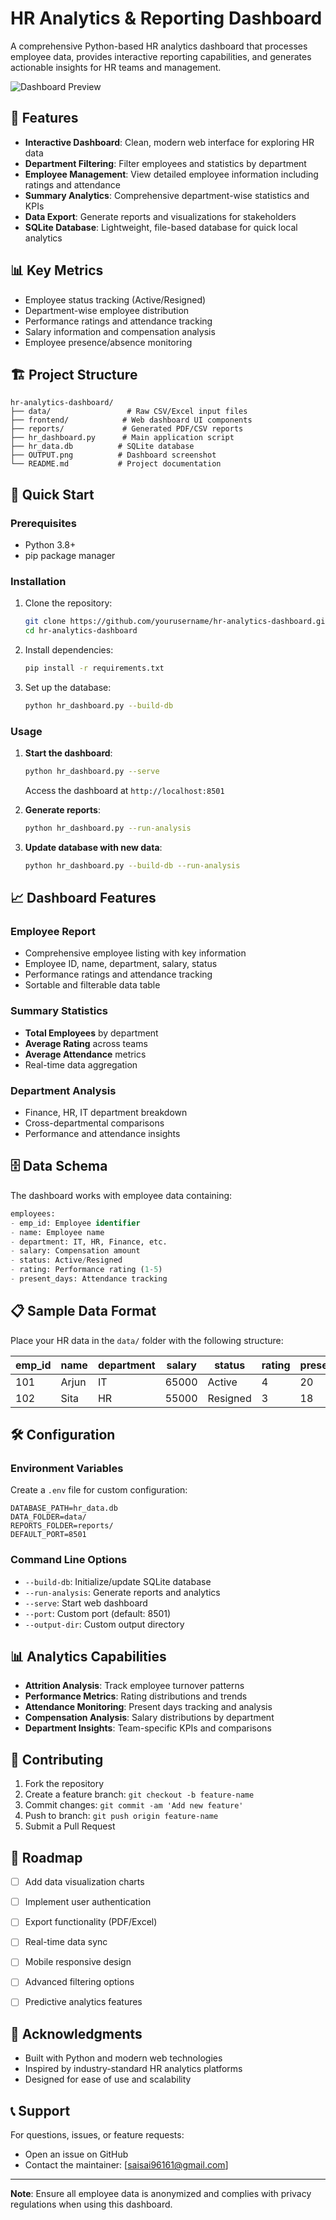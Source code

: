 # HR Analytics & Reporting Dashboard

A comprehensive Python-based HR analytics dashboard that processes employee data, provides interactive reporting capabilities, and generates actionable insights for HR teams and management.

![Dashboard Preview](OUTPUT.png)

## 🌟 Features

- **Interactive Dashboard**: Clean, modern web interface for exploring HR data
- **Department Filtering**: Filter employees and statistics by department
- **Employee Management**: View detailed employee information including ratings and attendance
- **Summary Analytics**: Comprehensive department-wise statistics and KPIs
- **Data Export**: Generate reports and visualizations for stakeholders
- **SQLite Database**: Lightweight, file-based database for quick local analytics

## 📊 Key Metrics

- Employee status tracking (Active/Resigned)
- Department-wise employee distribution
- Performance ratings and attendance tracking
- Salary information and compensation analysis
- Employee presence/absence monitoring

## 🏗️ Project Structure

```
hr-analytics-dashboard/
├── data/                 # Raw CSV/Excel input files
├── frontend/            # Web dashboard UI components
├── reports/             # Generated PDF/CSV reports
├── hr_dashboard.py      # Main application script
├── hr_data.db          # SQLite database
├── OUTPUT.png          # Dashboard screenshot
└── README.md           # Project documentation
```

## 🚀 Quick Start

### Prerequisites

- Python 3.8+
- pip package manager

### Installation

1. Clone the repository:
   ```bash
   git clone https://github.com/yourusername/hr-analytics-dashboard.git
   cd hr-analytics-dashboard
   ```

2. Install dependencies:
   ```bash
   pip install -r requirements.txt
   ```

3. Set up the database:
   ```bash
   python hr_dashboard.py --build-db
   ```

### Usage

1. **Start the dashboard**:
   ```bash
   python hr_dashboard.py --serve
   ```
   Access the dashboard at `http://localhost:8501`

2. **Generate reports**:
   ```bash
   python hr_dashboard.py --run-analysis
   ```

3. **Update database with new data**:
   ```bash
   python hr_dashboard.py --build-db --run-analysis
   ```

## 📈 Dashboard Features

### Employee Report
- Comprehensive employee listing with key information
- Employee ID, name, department, salary, status
- Performance ratings and attendance tracking
- Sortable and filterable data table

### Summary Statistics
- **Total Employees** by department
- **Average Rating** across teams
- **Average Attendance** metrics
- Real-time data aggregation

### Department Analysis
- Finance, HR, IT department breakdown
- Cross-departmental comparisons
- Performance and attendance insights

## 🗄️ Data Schema

The dashboard works with employee data containing:

```sql
employees:
- emp_id: Employee identifier
- name: Employee name
- department: IT, HR, Finance, etc.
- salary: Compensation amount
- status: Active/Resigned
- rating: Performance rating (1-5)
- present_days: Attendance tracking
```

## 📋 Sample Data Format

Place your HR data in the `data/` folder with the following structure:

| emp_id | name  | department | salary | status   | rating | present_days |
|--------|-------|------------|--------|----------|--------|--------------|
| 101    | Arjun | IT         | 65000  | Active   | 4      | 20           |
| 102    | Sita  | HR         | 55000  | Resigned | 3      | 18           |

## 🛠️ Configuration

### Environment Variables
Create a `.env` file for custom configuration:
```env
DATABASE_PATH=hr_data.db
DATA_FOLDER=data/
REPORTS_FOLDER=reports/
DEFAULT_PORT=8501
```

### Command Line Options
- `--build-db`: Initialize/update SQLite database
- `--run-analysis`: Generate reports and analytics
- `--serve`: Start web dashboard
- `--port`: Custom port (default: 8501)
- `--output-dir`: Custom output directory

## 📊 Analytics Capabilities

- **Attrition Analysis**: Track employee turnover patterns
- **Performance Metrics**: Rating distributions and trends
- **Attendance Monitoring**: Present days tracking and analysis
- **Compensation Analysis**: Salary distributions by department
- **Department Insights**: Team-specific KPIs and comparisons

## 🤝 Contributing

1. Fork the repository
2. Create a feature branch: `git checkout -b feature-name`
3. Commit changes: `git commit -am 'Add new feature'`
4. Push to branch: `git push origin feature-name`
5. Submit a Pull Request

## 🔮 Roadmap

- [ ] Add data visualization charts
- [ ] Implement user authentication
- [ ] Export functionality (PDF/Excel)
- [ ] Real-time data sync
- [ ] Mobile responsive design
- [ ] Advanced filtering options
- [ ] Predictive analytics features


## 🙏 Acknowledgments

- Built with Python and modern web technologies
- Inspired by industry-standard HR analytics platforms
- Designed for ease of use and scalability

## 📞 Support

For questions, issues, or feature requests:
- Open an issue on GitHub
- Contact the maintainer: [saisai96161@gmail.com]

---

**Note**: Ensure all employee data is anonymized and complies with privacy regulations when using this dashboard.
